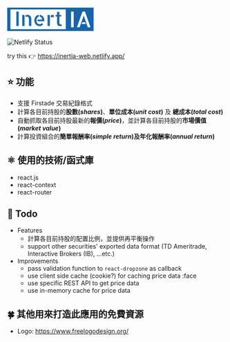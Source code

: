 ![InertIA](./src/images/logo.png?raw=true)

![Netlify Status](https://api.netlify.com/api/v1/badges/e912a2f1-9929-40ed-87a0-5216d6b79f59/deploy-status)

try this 👉 https://inertia-web.netlify.app/

## ⭐ 功能
- 支援 Firstade 交易紀錄格式
- 計算各目前持股的**股數(*shares*)**、**單位成本(*unit cost*)** 及 **總成本(*total cost*)**
- 自動抓取各目前持股最新的**報價(*price*)**，並計算各目前持股的**市場價值(*market value*)**
- 計算投資組合的**簡單報酬率(*simple return*)**及**年化報酬率(*annual return*)**

## ⚛️ 使用的技術/函式庫
- react.js
- react-context
- react-router

## 👺 Todo
- Features
  - 計算各目前持股的配置比例，並提供再平衡操作
  - support other securities' exported data format (TD Ameritrade, Interactive Brokers (IB), ...etc.)
- Improvements
  - pass validation function to `react-dropzone` as callback
  - use client side cache (cookie?) for caching price data :face
  - use specific REST API to get price data
  - use in-memory cache for price data

## 🍀 其他用來打造此應用的免費資源
- Logo: https://www.freelogodesign.org/
